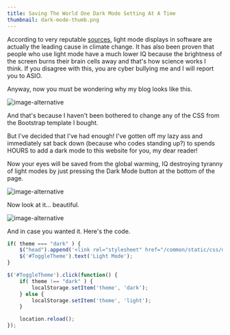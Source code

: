 ```yaml
---
title: Saving The World One Dark Mode Setting At A Time
thumbnail: dark-mode-thumb.png
---
```


According to very reputable [sources](https://en.wikipedia.org/wiki/List_of_sauces), light mode displays in software are actually the leading cause in climate change. It has also been proven that people who use light mode have a much lower IQ because the brightness of the screen burns their brain cells away and that's how science works I think. If you disagree with this, you are cyber bullying me and I will report you to ASIO.

Anyway, now you must be wondering why my blog looks like this.

![image-alternative](https://cdn.halcyonnouveau.xyz/blog/img/dark-mode-no.png)

And that's because I haven't been bothered to change any of the CSS from the Bootstrap template I bought.

But I've decided that I've had enough! I've gotten off my lazy ass and immediately sat back down (because who codes standing up?) to spends HOURS to add a dark mode to this website for you, my dear reader!

Now your eyes will be saved from the global warming, IQ destroying tyranny of light modes by just pressing the Dark Mode button at the bottom of the page.

![image-alternative](https://cdn.halcyonnouveau.xyz/blog/img/dark-mode-button.png)

Now look at it... beautiful.

![image-alternative](https://cdn.halcyonnouveau.xyz/blog/img/dark-mode-yes.png)

And in case you wanted it. Here's the code.

```javascript
if( theme === "dark" ) {
    $("head").append('<link rel="stylesheet" href="/common/static/css/dark-override.css">');
    $('#ToggleTheme').text('Light Mode');
}

$('#ToggleTheme').click(function() {
    if( theme !== "dark" ) {
        localStorage.setItem('theme', 'dark');
    } else {
        localStorage.setItem('theme', 'light');
    }

    location.reload();
});
```
